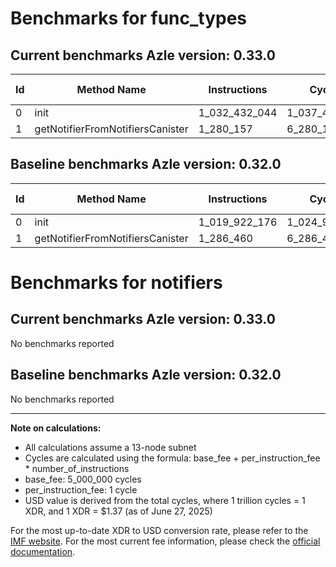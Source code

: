 # Benchmarks for func_types

## Current benchmarks Azle version: 0.33.0
| Id | Method Name | Instructions | Cycles | USD | USD/Million Calls | Change |
|-----------|-------------|------------|--------|-----|--------------|-------|
| 0 | init | 1_032_432_044 | 1_037_432_044 | $0.0014212819 | $1_421.28 | <font color="red">+12_509_868</font> |
| 1 | getNotifierFromNotifiersCanister | 1_280_157 | 6_280_157 | $0.0000086038 | $8.60 | <font color="green">-6_303</font> |

## Baseline benchmarks Azle version: 0.32.0
| Id | Method Name | Instructions | Cycles | USD | USD/Million Calls |
|-----------|-------------|------------|--------|-----|--------------|
| 0 | init | 1_019_922_176 | 1_024_922_176 | $0.0014041434 | $1_404.14 |
| 1 | getNotifierFromNotifiersCanister | 1_286_460 | 6_286_460 | $0.0000086125 | $8.61 |

# Benchmarks for notifiers

## Current benchmarks Azle version: 0.33.0
No benchmarks reported

## Baseline benchmarks Azle version: 0.32.0
No benchmarks reported



---

**Note on calculations:**
- All calculations assume a 13-node subnet
- Cycles are calculated using the formula: base_fee + per_instruction_fee \* number_of_instructions
- base_fee: 5_000_000 cycles
- per_instruction_fee: 1 cycle
- USD value is derived from the total cycles, where 1 trillion cycles = 1 XDR, and 1 XDR = $1.37 (as of June 27, 2025)

For the most up-to-date XDR to USD conversion rate, please refer to the [IMF website](https://www.imf.org/external/np/fin/data/rms_sdrv.aspx).
For the most current fee information, please check the [official documentation](https://internetcomputer.org/docs/references/cycles-cost-formulas).